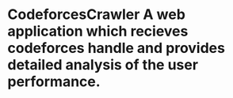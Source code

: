 # CodeforcesCrawler A web application which recieves codeforces handle and provides detailed analysis of the user performance. 
